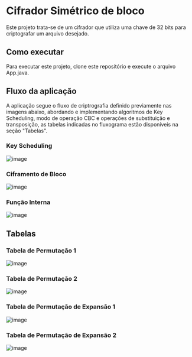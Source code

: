 # Cifrador Simétrico de bloco

Este projeto trata-se de um cifrador que utiliza uma chave de 32 bits para criptografar um arquivo desejado.

## Como executar

Para executar este projeto, clone este repositório e execute o arquivo App.java.

## Fluxo da aplicação

A aplicação segue o fluxo de criptrografia definido previamente nas imagens abaixo, abordando e implementando algoritmos de Key Scheduling, modo de operação CBC e operações de substituição e transposição, as tabelas indicadas no fluxograma estão disponíveis na seção "Tabelas".

### Key Scheduling
![image](https://user-images.githubusercontent.com/57228993/143325267-d94d5d38-30db-4249-bf00-c2f951c28196.png)

### Ciframento de Bloco

![image](https://user-images.githubusercontent.com/57228993/143325306-2e8aabb4-c562-4219-afd0-83516b3d7041.png)

### Função Interna

![image](https://user-images.githubusercontent.com/57228993/143325345-89066241-532d-42fe-a44c-909654bf66fd.png )

## Tabelas

### Tabela de Permutação 1 
![image](https://user-images.githubusercontent.com/57228993/143325733-ce517b03-7731-4680-bc25-597f131ed151.png)

### Tabela de Permutação 2
![image](https://user-images.githubusercontent.com/57228993/143325523-9bcbf930-b449-416c-b362-592be2179213.png)

### Tabela de Permutação de Expansão 1 
![image](https://user-images.githubusercontent.com/57228993/143325863-ba41e6e9-b2b1-401c-b3aa-5c34052e86dd.png)

### Tabela de Permutação de Expansão 2
![image](https://user-images.githubusercontent.com/57228993/143325888-9e92b10a-e490-4518-bd6c-9b0928a1a933.png)

